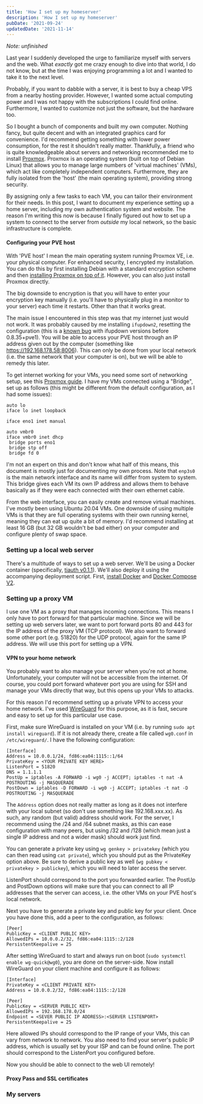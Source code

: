 ```yaml
---
title: 'How I set up my homeserver'
description: 'How I set up my homeserver'
pubDate: '2021-09-24'
updatedDate: '2021-11-14'
---
```


_Note: unfinished_

Last year I suddenly developed the urge to familiarize myself with servers and the web. What _exactly_ got me crazy enough to dive into that world, I do not know, but at the time I was enjoying programming a lot and I wanted to take it to the next level. 

Probably, if you want to dabble with a server, it is best to buy a cheap VPS from a nearby hosting provider. However, I wanted some actual computing power and I was not happy with the subscriptions I could find online. Furthermore, I wanted to customize not just the software, but the hardware too.

So I bought a bunch of components and built my own computer. Nothing fancy, but quite decent and with an integrated graphics card for convenience. I'd recommend getting something with lower power consumption, for the rest it shouldn't really matter. Thankfully, a friend who is quite knowledgeable about servers and networking recommended me to install [Proxmox](https://www.proxmox.com/en/). Proxmox is an operating system (built on top of Debian Linux) that allows you to manage large numbers of 'virtual machines' (VMs), which act like completely independent computers. Furthermore, they are fully isolated from the 'host' (the main operating system), providing strong security.

By assigning only a few tasks to each VM, you can tailor their environment for their needs. In this post, I want to document my experience setting up a home server, including my own authentication system and website. The reason I'm writing this now is because I finally figured out how to set up a system to connect to the server from *outside* my local network, so the basic infrastructure is complete.

#### Configuring your PVE host

With 'PVE host' I mean the main operating system running Proxmox VE, i.e. your physical computer. For enhanced security, I encrypted my installation. You can do this by first installing Debian with a standard encryption scheme and then [installing Proxmox on top of it](https://pve.proxmox.com/wiki/Install_Proxmox_VE_on_Debian_Buster). However, you can also just install Proxmox directly. 

The big downside to encryption is that you will have to enter your encryption key manually (i.e. you'll have to physically plug in a monitor to your server) each time it restarts. Other than that it works great.

The main issue I encountered in this step was that my internet just would not work. It was probably caused by me installing `ifupdown2`, resetting the configuration (this is a [known bug](https://bugs.debian.org/cgi-bin/bugreport.cgi?bug=945877) with ifupdown versions before 0.8.35+pve1). You will be able to access your PVE host through an IP address given out by the computer (something like https://192.168.178.58:8006). This can only be done from your local network (i.e. the same network that your computer is on), but we will be able to remedy this later.

To get internet working for your VMs, you need some sort of networking setup, see this [Proxmox guide](https://pve.proxmox.com/wiki/Network_Configuration). I have my VMs connected using a "Bridge", set up as follows (this might be different from the default configuration, as I had some issues):

```
auto lo
iface lo inet loopback

iface eno1 inet manual

auto vmbr0
iface vmbr0 inet dhcp
 bridge ports eno1
 bridge stp off
 bridge fd 0
```

I'm not an expert on this and don't know what half of this means, this document is mostly just for documenting my own process. Note that `enp3s0` is the main network interface and its name will differ from system to system. This bridge gives each VM its own IP address and allows them to behave basically as if they were each connected with their own ethernet cable.

From the web interface, you can easily create and remove virtual machines. I've mostly been using Ubuntu 20.04 VMs. One downside of using multiple VMs is that they are full operating systems with their own running kernel, meaning they can eat up quite a bit of memory. I'd recommend installing at least 16 GB (but 32 GB wouldn't be bad either) on your computer and configure plenty of swap space. 

### Setting up a local web server

There's a multitude of ways to set up a web server. We'll be using a Docker container (specifically, [tiauth v0.1.1](https://hub.docker.com/r/tmtenbrink/tiauth)). We'll also deploy it using the accompanying deployment script. First, [install Docker](https://docs.docker.com/engine/install/ubuntu/) and [Docker Compose V2](https://docs.docker.com/compose/cli-command/). 

### Setting up a proxy VM

I use one VM as a proxy that manages incoming connections. This means I only have to port forward for that particular machine. Since we will be setting up web servers later, we want to port forward ports 80 and 443 for the IP address of the proxy VM (TCP protocol). We also want to forward some other port (e.g. 51820) for the UDP protocol, again for the same IP address. We will use this port for setting up a VPN.

#### VPN to your home network

You probably want to also manage your server when you're not at home. Unfortunately, your computer will not be accessible from the internet. Of course, you could port forward whatever port you are using for SSH and manage your VMs directly that way, but this opens up your VMs to attacks.

For this reason I'd recommend setting up a private VPN to access your home network. I've used [WireGuard](https://www.wireguard.com/) for this purpose, as it is fast, secure and easy to set up for this particular use case.

First, make sure WireGuard is installed on your VM (i.e. by running `sudo apt install wireguard`). If it is not already there, create a file called `wg0.conf` in `/etc/wireguard/`. I have the following configuration:

```
[Interface]
Address = 10.0.0.1/24, fd86:ea04:1115::1/64
PrivateKey = <YOUR PRIVATE KEY HERE>
ListenPort = 51820
DNS = 1.1.1.1
PostUp = iptables -A FORWARD -i wg0 -j ACCEPT; iptables -t nat -A POSTROUTING -j MASQUERADE
PostDown = iptables -D FORWARD -i wg0 -j ACCEPT; iptables -t nat -D POSTROUTING -j MASQUERADE
```

The `Address` option does not really matter as long as it does not interfere with your local subnet (so don't use something like 192.168.xxx.xx). As such, any random (but valid) address should work. For the server, I recommend using the /24 and /64 subnet masks, as this can ease configuration with many peers, but using /32 and /128 (which mean just a single IP address and not a wider mask) should work just find.

You can generate a private key using `wg genkey > privatekey` (which you can then read using `cat private`), which you should put as the PrivateKey option above. Be sure to derive a public key as well (`wg pubkey < privatekey > publickey`), which you will need to later access the server.

ListenPort should correspond to the port you forwarded earlier. The PostUp and PostDown options will make sure that you can connect to all IP addresses that the server can access, i.e. the other VMs on your PVE host's local network.

Next you have to generate a private key and public key for your client. Once you have done this, add a peer to the configuration, as follows:

```
[Peer]
PublicKey = <CLIENT PUBLIC KEY>
AllowedIPs = 10.0.0.2/32, fd86:ea04:1115::2/128
PersistentKeepalive = 25
````

After setting WireGuard to start and always run on boot (`sudo systemctl enable wg-quick@wg0`), you are done on the server-side. Now install WireGuard on your client machine and configure it as follows:

```
[Interface]
PrivateKey = <CLIENT PRIVATE KEY>
Address = 10.0.0.2/32, fd86:ea04:1115::2/128

[Peer]
PublicKey = <SERVER PUBLIC KEY>
AllowedIPs = 192.168.178.0/24
Endpoint = <SEVER PUBLIC IP ADDRESS>:<SERVER LISTENPORT>
PersistentKeepalive = 25
```

Here allowed IPs should correspond to the IP range of your VMs, this can vary from network to network. You also need to find your server's public IP address, which is usually set by your ISP and can be found online. The port should correspond to the ListenPort you configured before.

Now you should be able to connect to the web UI remotely! 

#### Proxy Pass and SSL certificates

### My servers

